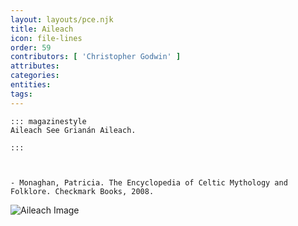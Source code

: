 ```yaml
---
layout: layouts/pce.njk
title: Aileach
icon: file-lines
order: 59
contributors: [ 'Christopher Godwin' ]
attributes:
categories:
entities:
tags:
---
```

``` tab [group1:Info]
::: magazinestyle
Aileach See Grianán Aileach.

:::
```
``` tab [group1:Attributes]
```
``` tab [group1:Entities]
```
``` tab [group1:Sources]
- Monaghan, Patricia. The Encyclopedia of Celtic Mythology and Folklore. Checkmark Books, 2008.
```
![Aileach Image](['https://upload.wikimedia.org/wikipedia/commons/thumb/4/40/Ireland900.png/1200px-Ireland900.png'])
